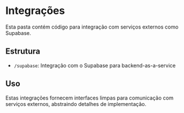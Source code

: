 
# Integrações

Esta pasta contém código para integração com serviços externos como Supabase.

## Estrutura

- `/supabase`: Integração com o Supabase para backend-as-a-service

## Uso

Estas integrações fornecem interfaces limpas para comunicação com serviços externos, abstraindo detalhes de implementação.
